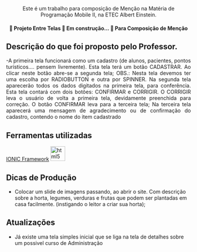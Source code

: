 
<p align="center">
Este é um trabalho para composição de Menção na Matéria de Programação Mobile II, na ETEC Albert Einstein.
</p>

<h4 align="center"> 
	🚧  Projeto Entre Telas 🚀 Em construção...  🚧 Para Composição de Menção
</h4>


## Descrição do que foi proposto pelo Professor. 

<p align="justify">
-A primeira tela funcionará como um cadastro (de alunos, pacientes, pontos 
turísticos.... pensem livremente). Esta tela terá um botão CADASTRAR. Ao clicar neste botão 
abre-se a segunda tela;
OBS.: Nesta tela devemos ter uma escolha por RADIOBUTTON e outra por SPINNER.
Na segunda tela aparecerão todos os dados digitados na primeira tela, para 
conferência. Esta tela contará com dois botões: CONFIRMAR e CORRIGIR. O CORRIGIR leva o 
usuário de volta a primeira tela, devidamente preenchida para correção. O botão CONFIRMAR 
leva para a terceira tela;
Na terceira tela aparecerá uma mensagem de agradecimento ou de confirmação do 
cadastro, contendo o nome do item cadastrado

</p>


###

## Ferramentas utilizadas
<a href="https://ionicframework.com/docs" style="text decoration: 'no'"> IONIC Framework</a>
<img src="https://img2.gratispng.com/20181126/aaz/kisspng-ionic-apache-cordova-software-framework-mobile-app-5bfc36aa6e20c6.7150215215432557224511.jpg" alt="html5" width="40" height="40"/>

###

## Dicas de Produção
- Colocar um slide de imagens passando, ao abrir o site. Com descrição sobre a horta, legumes, verduras e frutas que podem ser plantadas em casa facilmente. (instigando o leitor a criar sua horta);

###

## Atualizações

- Já existe uma tela simples inicial que se liga na tela de detalhes sobre  um possivel curso de Administração

###

